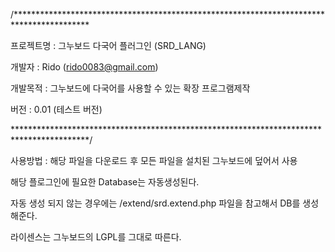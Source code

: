 /*****************************************************************************************

프로젝트명 : 그누보드 다국어 플러그인 (SRD_LANG)

개발자 : Rido (rido0083@gmail.com)

개발목적 : 그누보드에 다국어를 사용할 수 있는 확장 프로그램제작 

버전 : 0.01 (테스트 버전)

*****************************************************************************************/

사용방법 : 해당 파일을 다운로드 후 모든 파일을 설치된 그누보드에 덮어서 사용

해당 플로그인에 필요한 Database는 자동생성된다.

자동 생성 되지 않는 경우에는 /extend/srd.extend.php 파일을 참고해서 DB를 생성해준다.





라이센스는 그누보드의 LGPL를 그대로 따른다.   
